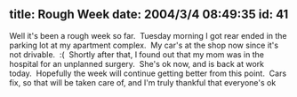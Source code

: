 title: Rough Week
date: 2004/3/4 08:49:35
id: 41
---
Well it's been a rough week so far.  Tuesday morning I got rear ended in the parking lot at my apartment complex.  My car's at the shop now since it's not drivable.  :(  Shortly after that, I found out that my mom was in the hospital for an unplanned surgery.  She's ok now, and is back at work today.  Hopefully the week will continue getting better from this point.  Cars fix, so that will be taken care of, and I'm truly thankful that everyone's ok